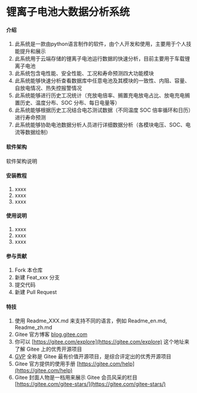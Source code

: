 # 锂离子电池大数据分析系统

#### 介绍
1.  此系统是一款由python语言制作的软件，由个人开发和使用，主要用于个人技能提升和展示
2.  此系统用于云端存储的锂离子电池运行数据的快速分析，目前主要用于车载锂离子电池
3.  此系统包含电性能、安全性能、工况和寿命预测四大功能模块
4.  此系统能够快速分析查看数据库中任意电池及其模块的一致性、内阻、容量、自放电情况、热失控报警情况
5.  此系统能够进行历史工况统计（充放电倍率、搁置充电放电占比、放电充电搁置历史、温度分布、SOC
分布、每日电量等）
6.  此系统能够根据历史工况结合电芯测试数据（不同温度 SOC 倍率循环和日历）进行寿命预测
7.  此系统能够协助电池数据分析人员进行详细数据分析（各模块电压、SOC、电流等数据绘制）

#### 软件架构
软件架构说明


#### 安装教程

1.  xxxx
2.  xxxx
3.  xxxx

#### 使用说明

1.  xxxx
2.  xxxx
3.  xxxx

#### 参与贡献

1.  Fork 本仓库
2.  新建 Feat_xxx 分支
3.  提交代码
4.  新建 Pull Request


#### 特技

1.  使用 Readme\_XXX.md 来支持不同的语言，例如 Readme\_en.md, Readme\_zh.md
2.  Gitee 官方博客 [blog.gitee.com](https://blog.gitee.com)
3.  你可以 [https://gitee.com/explore](https://gitee.com/explore) 这个地址来了解 Gitee 上的优秀开源项目
4.  [GVP](https://gitee.com/gvp) 全称是 Gitee 最有价值开源项目，是综合评定出的优秀开源项目
5.  Gitee 官方提供的使用手册 [https://gitee.com/help](https://gitee.com/help)
6.  Gitee 封面人物是一档用来展示 Gitee 会员风采的栏目 [https://gitee.com/gitee-stars/](https://gitee.com/gitee-stars/)